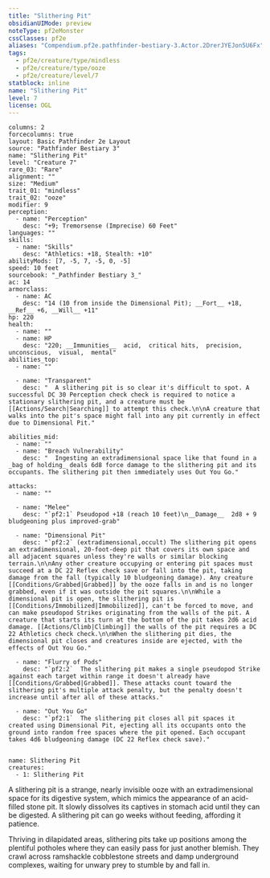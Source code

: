 ```yaml
---
title: "Slithering Pit"
obsidianUIMode: preview
noteType: pf2eMonster
cssClasses: pf2e
aliases: "Compendium.pf2e.pathfinder-bestiary-3.Actor.2DrerJYEJon5U6Fx" 
tags:
  - pf2e/creature/type/mindless
  - pf2e/creature/type/ooze
  - pf2e/creature/level/7
statblock: inline
name: "Slithering Pit"
level: 7
license: OGL
---
```


```statblock
columns: 2
forcecolumns: true
layout: Basic Pathfinder 2e Layout
source: "Pathfinder Bestiary 3"
name: "Slithering Pit"
level: "Creature 7"
rare_03: "Rare"
alignment: ""
size: "Medium"
trait_01: "mindless"
trait_02: "ooze"
modifier: 9
perception:
  - name: "Perception"
    desc: "+9; Tremorsense (Imprecise) 60 Feet"
languages: ""
skills:
  - name: "Skills"
    desc: "Athletics: +18, Stealth: +10"
abilityMods: [7, -5, 7, -5, 0, -5]
speed: 10 feet
sourcebook: "_Pathfinder Bestiary 3_"
ac: 14
armorclass:
  - name: AC
    desc: "14 (10 from inside the Dimensional Pit); __Fort__ +18, __Ref__ +6, __Will__ +11"
hp: 220
health:
  - name: ""
  - name: HP
    desc: "220; __Immunities__  acid,  critical hits,  precision,  unconscious,  visual,  mental"
abilities_top:
  - name: ""

  - name: "Transparent"
    desc: "  A slithering pit is so clear it's difficult to spot. A successful DC 30 Perception check check is required to notice a stationary slithering pit, and a creature must be [[Actions/Search|Searching]] to attempt this check.\n\nA creature that walks into the pit's space might fall into any pit currently in effect due to Dimensional Pit."

abilities_mid:
  - name: ""
  - name: "Breach Vulnerability"
    desc: "  Ingesting an extradimensional space like that found in a _bag of holding_ deals 6d8 force damage to the slithering pit and its occupants. The slithering pit then immediately uses Out You Go."

attacks:
  - name: ""

  - name: "Melee"
    desc: "`pf2:1` Pseudopod +18 (reach 10 feet)\n__Damage__  2d8 + 9 bludgeoning plus improved-grab"

  - name: "Dimensional Pit"
    desc: "`pf2:2` (extradimensional,occult) The slithering pit opens an extradimensional, 20-foot-deep pit that covers its own space and all adjacent squares unless they're walls or similar blocking terrain.\n\nAny other creature occupying or entering pit spaces must succeed at a DC 22 Reflex check save or fall into the pit, taking damage from the fall (typically 10 bludgeoning damage). Any creature [[Conditions/Grabbed|Grabbed]] by the ooze falls in and is no longer grabbed, even if it was outside the pit squares.\n\nWhile a dimensional pit is open, the slithering pit is [[Conditions/Immobilized|Immobilized]], can't be forced to move, and can make pseudopod Strikes originating from the walls of the pit. A creature that starts its turn at the bottom of the pit takes 2d6 acid damage. [[Actions/Climb|Climbing]] the walls of the pit requires a DC 22 Athletics check check.\n\nWhen the slithering pit dies, the dimensional pit closes and creatures inside are ejected, with the effects of Out You Go."

  - name: "Flurry of Pods"
    desc: "`pf2:2`  The slithering pit makes a single pseudopod Strike against each target within range it doesn't already have [[Conditions/Grabbed|Grabbed]]. These attacks count toward the slithering pit's multiple attack penalty, but the penalty doesn't increase until after all of these attacks."

  - name: "Out You Go"
    desc: "`pf2:1`  The slithering pit closes all pit spaces it created using Dimensional Pit, ejecting all its occupants onto the ground into random free spaces where the pit opened. Each occupant takes 4d6 bludgeoning damage (DC 22 Reflex check save)."
 
```

```encounter-table
name: Slithering Pit
creatures:
  - 1: Slithering Pit
```



A slithering pit is a strange, nearly invisible ooze with an extradimensional space for its digestive system, which mimics the appearance of an acid-filled stone pit. It slowly dissolves its captives in stomach acid until they can be digested. A slithering pit can go weeks without feeding, affording it patience.

Thriving in dilapidated areas, slithering pits take up positions among the plentiful potholes where they can easily pass for just another blemish. They crawl across ramshackle cobblestone streets and damp underground complexes, waiting for unwary prey to stumble by and fall in.
